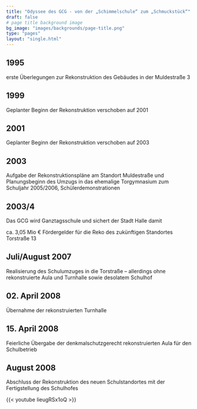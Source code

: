 ```yaml
---
title: "Odyssee des GCG - von der „Schimmelschule“ zum „Schmuckstück“"
draft: false
# page title background image
bg_image: "images/backgrounds/page-title.png"
type: "pages"
layout: "single.html"
---
```


## 1995

erste Überlegungen zur Rekonstruktion des Gebäudes in der Muldestraße 3


## 1999

Geplanter Beginn der Rekonstruktion verschoben auf 2001


## 2001

Geplanter Beginn der Rekonstruktion verschoben auf 2003


## 2003

Aufgabe der Rekonstruktionspläne am Standort Muldestraße und Planungsbeginn des Umzugs in das ehemalige Torgymnasium zum Schuljahr 2005/2006, Schülerdemonstrationen


## 2003/4

Das GCG wird Ganztagsschule und sichert der Stadt Halle damit

ca. 3,05 Mio € Fördergelder für die Reko des zukünftigen Standortes Torstraße 13


## Juli/August 2007

Realisierung des Schulumzuges in die Torstraße – allerdings ohne rekonstruierte Aula und Turnhalle sowie desolatem Schulhof


## 02. April 2008

Übernahme der rekonstruierten Turnhalle


## 15. April 2008

Feierliche Übergabe der denkmalschutzgerecht rekonstruierten Aula für den Schulbetrieb


## August 2008

Abschluss der Rekonstruktion des neuen Schulstandortes mit der Fertigstellung des Schulhofes

{{< youtube IieugRSx1oQ >}}

